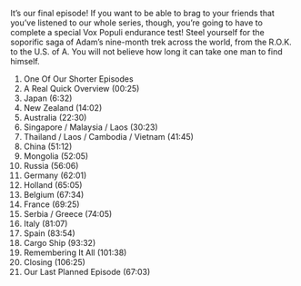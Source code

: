 







It’s our final episode! If you want to be able to brag to your friends that you’ve listened to our whole series, though, you’re going to have to complete a special Vox Populi endurance test! Steel yourself for the soporific saga of Adam’s nine-month trek across the world, from the R.O.K. to the U.S. of A. You will not believe how long it can take one man to find himself.

1. One Of Our Shorter Episodes
2. A Real Quick Overview (00:25)
3. Japan (6:32)
4. New Zealand (14:02)
5. Australia (22:30)
6. Singapore / Malaysia / Laos (30:23)
7. Thailand / Laos / Cambodia / Vietnam (41:45)
8. China (51:12)
9. Mongolia (52:05)
10. Russia (56:06)
11. Germany (62:01)
12. Holland (65:05)
13. Belgium (67:34)
14. France (69:25)
15. Serbia / Greece (74:05)
16. Italy (81:07)
17. Spain (83:54)
18. Cargo Ship (93:32)
19. Remembering It All (101:38)
20. Closing (106:25)
21. Our Last Planned Episode (67:03)



